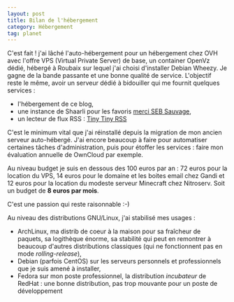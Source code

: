 ```yaml
---
layout: post
title: Bilan de l'hébergement
category: Hébergement
tag: planet
---
```


C'est fait ! j'ai lâché l'auto-hébergement pour un hébergement chez OVH avec
l'offre VPS (Virtual Private Server) de base<!-- more -->, un container OpenVz dédié,
hébergé à Roubaix sur lequel j'ai choisi d'installer Debian Wheezy. Je gagne de
la bande passante et une bonne qualité de service. L'objectif reste le même,
avoir un serveur dédié à bidouiller qui me fournit quelques services :

- l'hébergement de ce blog,
- une instance de Shaarli pour les favoris [merci SEB Sauvage](http://sebsauvage.net/wiki/doku.php?id=php:shaarli),
- un lecteur de flux RSS : [Tiny Tiny RSS](http://tt-rss.org)

C'est le minimum vital que j'ai réinstallé depuis la migration de mon ancien
serveur auto-hébergé. J'ai encore beaucoup à faire pour automatiser certaines
tâches d'administration, puis pour étoffer les services : faire mon évaluation
annuelle de OwnCloud par exemple. 

Au niveau budget je suis en dessous des 100 euros par an : 72 euros pour la
location du VPS, 14 euros pour le domaine et les boites email chez Gandi et 12
euros pour la location du modeste serveur Minecraft chez Nitroserv. Soit un
budget de **8 euros par mois**.

C'est une passion qui reste raisonnable :-)

Au niveau des distributions GNU/Linux, j'ai stabilisé mes usages :

- ArchLinux, ma distrib de coeur à la maison pour sa fraîcheur de paquets, sa
  logithèque énorme, sa stabilité qui peut en remontrer à beaucoup d'autres
  distributions classiques (qui ne fonctionnent pas en mode *rolling-release*),
- Debian (parfois CentOS) sur les serveurs personnels et professionnels que je
  suis amené à installer,
- Fedora sur mon poste professionnel, la distribution *incubateur* de RedHat :
  une bonne distribution, pas trop mouvante pour un poste de développement 

